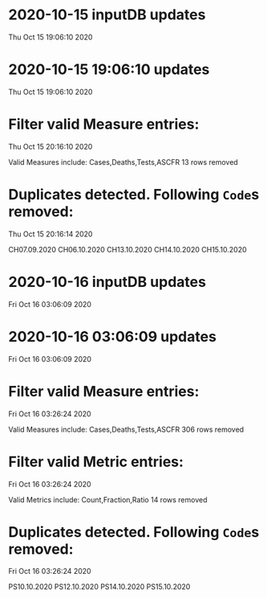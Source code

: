 
# 2020-10-15 inputDB updates 
 Thu Oct 15 19:06:10 2020 


# 2020-10-15 19:06:10 updates 
 Thu Oct 15 19:06:10 2020 


# Filter valid Measure entries: 
 Thu Oct 15 20:16:10 2020 

Valid Measures include: Cases,Deaths,Tests,ASCFR
 13 rows removed
# Duplicates detected. Following `Code`s removed: 
 Thu Oct 15 20:16:14 2020 

CH07.09.2020
CH06.10.2020
CH13.10.2020
CH14.10.2020
CH15.10.2020
# 2020-10-16 inputDB updates 
 Fri Oct 16 03:06:09 2020 


# 2020-10-16 03:06:09 updates 
 Fri Oct 16 03:06:09 2020 


# Filter valid Measure entries: 
 Fri Oct 16 03:26:24 2020 

Valid Measures include: Cases,Deaths,Tests,ASCFR
 306 rows removed
# Filter valid Metric entries: 
 Fri Oct 16 03:26:24 2020 

Valid Metrics include: Count,Fraction,Ratio
 14 rows removed
# Duplicates detected. Following `Code`s removed: 
 Fri Oct 16 03:26:24 2020 

PS10.10.2020
PS12.10.2020
PS14.10.2020
PS15.10.2020